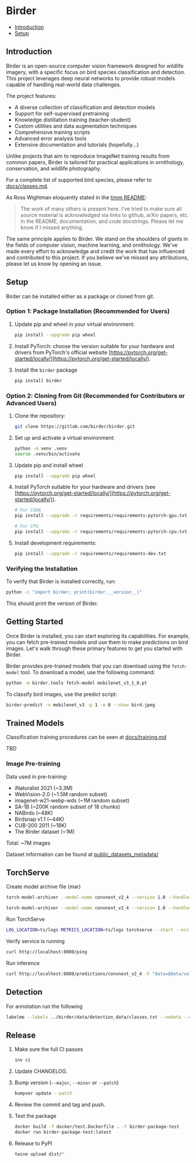 # Birder

* [Introduction](#introduction)
* [Setup](#setup)

## Introduction

Birder is an open-source computer vision framework designed for wildlife imagery, with a specific focus on bird species classification and detection. This project leverages deep neural networks to provide robust models capable of handling real-world data challenges.

The project features:

* A diverse collection of classification and detection models
* Support for self-supervised pretraining
* Knowledge distillation training (teacher-student)
* Custom utilities and data augmentation techniques
* Comprehensive training scripts
* Advanced error analysis tools
* Extensive documentation and tutorials (hopefully...)

Unlike projects that aim to reproduce ImageNet training results from common papers, Birder is tailored for practical applications in ornithology, conservation, and wildlife photography.

For a complete list of supported bird species, please refer to [docs/classes.md](docs/classes.md).

As Ross Wightman eloquently stated in the [timm README](https://github.com/huggingface/pytorch-image-models#introduction):

> The work of many others is present here. I've tried to make sure all source material is acknowledged via links to github, arXiv papers, etc. in the README, documentation, and code docstrings. Please let me know if I missed anything.

The same principle applies to Birder. We stand on the shoulders of giants in the fields of computer vision, machine learning, and ornithology. We've made every effort to acknowledge and credit the work that has influenced and contributed to this project. If you believe we've missed any attributions, please let us know by opening an issue.

## Setup

Birder can be installed either as a package or cloned from git.

### Option 1: Package Installation (Recommended for Users)

1. Update pip and wheel in your virtual environment:

    ```sh
    pip install --upgrade pip wheel
    ```

1. Install PyTorch: choose the version suitable for your hardware and drivers from PyTorch's official website [https://pytorch.org/get-started/locally/](https://pytorch.org/get-started/locally/).

1. Install the `birder` package

    ```sh
    pip install birder
    ```

### Option 2: Cloning from Git (Recommended for Contributors or Advanced Users)

1. Clone the repository:

    ```sh
    git clone https://gitlab.com/birder/birder.git
    ```

1. Set up and activate a virtual environment:

    ```sh
    python -m venv .venv
    source .venv/bin/activate
    ```

1. Update pip and install wheel

    ```sh
    pip install --upgrade pip wheel
    ```

1. Install PyTorch suitable for your hardware and drivers (see [https://pytorch.org/get-started/locally/](https://pytorch.org/get-started/locally/)).

    ```sh
    # For CUDA
    pip install --upgrade -r requirements/requirements-pytorch-gpu.txt

    # For CPU
    pip install --upgrade -r requirements/requirements-pytorch-cpu.txt
    ```

1. Install development requirements:

    ```sh
    pip install --upgrade -r requirements/requirements-dev.txt
    ```

### Verifying the Installation

To verify that Birder is installed correctly, run:

```sh
python -c "import birder; print(birder.__version__)"
```

This should print the version of Birder.

## Getting Started

Once Birder is installed, you can start exploring its capabilities. For example, you can fetch pre-trained models and use them to make predictions on bird images. Let's walk through these primary features to get you started with Birder.

Birder provides pre-trained models that you can download using the `fetch-model` tool. To download a model, use the following command:

```sh
python -m birder.tools fetch-model mobilenet_v3_1_0.pt
```

To classify bird images, use the predict script:

```sh
birder-predict -n mobilenet_v3 -p 1 -e 0 --show bird.jpeg
```

## Trained Models

Classification training procedures can be seen at [docs/training.md](docs/training.md)

TBD

### Image Pre-training

Data used in pre-training:

* iNaturalist 2021 (~3.3M)
* WebVision-2.0 (~1.5M random subset)
* imagenet-w21-webp-wds (~1M random subset)
* SA-1B (~200K random subset of 18 chunks)
* NABirds (~48K)
* Birdsnap v1.1 (~44K)
* CUB-200 2011 (~18K)
* The Birder dataset (~1M)

Total: ~7M images

Dataset information can be found at [public_datasets_metadata/](public_datasets_metadata/)

## TorchServe

Create model archive file (mar)

```sh
torch-model-archiver --model-name convnext_v2_4 --version 1.0 --handler birder/service/classification.py --serialized-file models/convnext_v2_4_0.pts --export-path ts
```

```sh
torch-model-archiver --model-name convnext_v2_4 --version 1.0 --handler birder/service/classification.py --serialized-file models/convnext_v2_4_0.pt2 --export-path ts --config-file ts/example_config.yaml
```

Run TorchServe

```sh
LOG_LOCATION=ts/logs METRICS_LOCATION=ts/logs torchserve --start --ncs --foreground --ts-config ts/config.properties --model-store ts/ --models convnext_v2_4.mar
```

Verify service is running

```sh
curl http://localhost:8080/ping
```

Run inference

```sh
curl http://localhost:8080/predictions/convnext_v2_4 -F "data=@data/validation/African crake/000001.jpeg"
```

## Detection

For annotation run the following

```sh
labelme --labels ../birder/data/detection_data/classes.txt --nodata --output ../birder/data/detection_data/training_annotations --flags unknown ../birder/data/detection_data/training
```

## Release

1. Make sure the full CI passes

   ```sh
   inv ci
   ```

1. Update CHANGELOG.

1. Bump version (`--major`, `--minor` or `--patch`)

    ```sh
    bumpver update --patch
    ```

1. Review the commit and tag and push.

1. Test the package

    ```sh
    docker build -f docker/test.Dockerfile . -t birder-package-test
    docker run birder-package-test:latest
    ```

1. Release to PyPI

    ```sh
    twine upload dist/*
    ```
